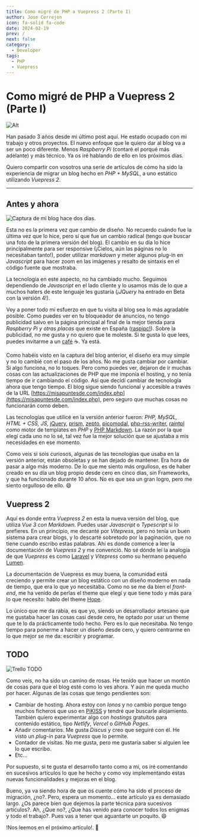 ```yaml
---
title: Como migré de PHP a Vuepress 2 (Parte I)
author: Jose Cerrejon
icon: fa-solid fa-code
date: 2024-02-19
prev: /
next: false
category:
  - Developer
tags:
  - PHP
  - Vuepress
---
```


# Como migré de PHP a Vuepress 2 (Parte I)

![Alt](/images/2024/02/php_vue.jpg "Este es el único uso de IA que vas a ver en este artículo. Generado por DALL-E de OpenAI y modificado posteriormente.")

Han pasado 3 años desde mi último post aquí. He estado ocupado con mi trabajo y otros proyectos. El nuevo enfoque que le quiero dar al blog va a ser un poco diferente. Menos _Raspberry Pi_ (contaré el porqué más adelante) y más técnico. Ya os iré hablando de ello en los próximos días.

Quiero compartir con vosotros una serie de artículos de cómo ha sido la experiencia de migrar un blog hecho en _PHP + MySQL_, a uno estático utilizando _Vuepress 2_.

- - -
## Antes y ahora

![Captura de mi blog hace dos días.](/images/misapuntesde_v1.5.png "Captura de mi blog hace dos días.")

Esta no es la primera vez que cambio de diseño. No recuerdo cuándo fue la última vez que lo hice, pero sí que fue un cambio radical (tengo que buscar una foto de la primera versión del blog). El cambio en su día lo hice principalmente para ser responsive (¡Cielos, aún las páginas no lo necesitaban tanto!), poder utilizar *markdown* y meter algunos plug-in en _Javascript_ para hacer zoom en las imágenes y resalto de sintaxis en el código fuente que mostraba.

La tecnología en este aspecto, no ha cambiado mucho. Seguimos dependiendo de _Javascript_ en el lado cliente y lo usamos más de lo que a muchos haters de este lenguaje les gustaría (_¡JQuery_ ha entrado en Beta con la versión 4!).

Voy a poner todo mi esfuerzo en que tu visita al blog sea lo más agradable posible. Como puedes ver en tu bloqueador de anuncios, no tengo publicidad salvo en la página principal al final de la mejor tienda para _Raspberry Pi y otras placas_ que existe en España ([raspipc!](https://raspipc.es)). Sobre la publicidad, no me gusta y no quiero que te moleste. Si te gusta lo que lees, puedes invitarme a un [café](https://ko-fi.com/cerrejon) :coffee:. Ya está.

Como habéis visto en la captura del blog anterior, el diseño era muy simple y no lo cambié con el paso de los años. No me gusta cambiar por cambiar. Si algo funciona, no lo toques. Pero como puedes ver, dejaron de ir muchas cosas con las actualizaciones de PHP que me imponía el hosting, y no tenía tiempo de ir cambiando el código. Así que decidí cambiar de tecnología ahora que tengo tiempo. El blog sigue siendo funcional y accesible a través de la URL [https://misapuntesde.com/index.php](https://misapuntesde.com/index.php), pero seguro que muchas cosas no funcionarán como deben.

Las tecnologías que utilicé en la versión anterior fueron: _PHP, MySQL, HTML + CSS, JS,_ [jQuery](https://jquery.com), [prism](https://prismjs.com), [zepto](https://zeptojs.com), [picomodal](https://github.com/Nycto/PicoModal), [php-rss-writer](https://github.com/suin/php-rss-writer), [raintpl](https://github.com/feulf/raintpl3) como motor de templates en _PHP_ y [PHP Markdown](https://michelf.ca/projects/php-markdown/). La razón por la que elegí cada uno no lo sé, tal vez fue la mejor solución que se ajustaba a mis necesidades en ese momento.

Como veis si sois curiosos, algunas de las tecnologías que usaba en la versión anterior, están obsoletas y se han dejado de mantener. Era hora de pasar a algo más moderno. De lo que me siento más orgulloso, es de haber creado en su día un blog propio desde cero en cinco días, sin Frameworks, y que ha funcionado durante 10 años. No es que sea un gran logro, pero me siento orgulloso de ello. :smile:

## Vuepress 2

Aquí es donde entra _Vuepress 2_ en esta la nueva versión del blog, que utiliza _Vue 3 con Markdown_. Puedes usar _Javascript_ o _Typescript_ si lo prefieres. En un principio, me decanté por _Vitepress_, pero no tenía un buen sistema para crear blogs, y lo descarté sobretodo por la paginación, que no tiene cuando escribo estas palabras. Ahí es donde comencé a leer la documentación de _Vuepress 2_ y me convenció. No sé dónde leí la analogía de que _Vuepress_ es como [Laravel](https://laravel.com) y _Vitepress_ como su hermano pequeño [Lumen](https://lumen.laravel.com).

La documentación de Vuepress es muy buena, la comunidad está creciendo y permite crear un blog estático con un diseño moderno en nada de tiempo, que era lo que yo necesitaba. Como no se me da bien el _front-end_, me ha venido de perlas el theme que elegí y que tiene todo y más para lo que necesito: hablo del theme [Hope](https://theme-hope.vuejs.press).

Lo único que me da rabia, es que yo, siendo un desarrollador artesano que me gustaba hacer las cosas casi desde cero, he optado por usar un theme que te lo da prácticamente todo hecho. Pero es lo que necesitaba. No tengo tiempo para ponerme a hacer un diseño desde cero, y quiero centrarme en lo que mejor se me da: escribir y programar.

## TODO

![Trello TODO](/images/2024/02/todo-trello.png "Adoro Trello. ¿Tú no?")

Como veis, no ha sido un camino de rosas. He tenido que hacer un montón de cosas para que el blog esté como lo ves ahora. Y aún me queda mucho por hacer. Algunas de las cosas que tengo pendientes son:

- Cambiar de hosting. Ahora estoy con _Ionos_ y no cambio porque tengo muchos ficheros que uso en [PiKISS](https://github.com/jmcerrejon/PiKISS/) y tendré que buscarle alojamiento. También quiero experimentar algo con _hostings_ gratuítos para contenido estático, tipo _Netlify_, _Vercel_ o _GitHub Pages_.
- Añadir comentarios. Me gusta _Discus_ y creo que seguiré con él. He visto un _plug-in_ para _Vuepress_ que lo permite.
- Contador de visitas. No me gusta, pero me gustaría saber si alguien lee lo que escribo.
- Etc...

Por supuesto, si te gusta el desarrollo tanto como a mí, os iré comentando en sucesivos artículos lo que he hecho y como voy implementando estas nuevas funcionalidades y mejoras en el blog.

Bueno, ya va siendo hora de que os cuente cómo ha sido el proceso de migración, ¿no?. Pero, espera un momento... este artículo ya es demasiado largo. ¿Os parece bien que dejemos la parte técnica para sucesivos artículos?. Ah, ¿Que no?, ¿Que has venido para conocer todos los enigmas y todo el trabajo?. Pues vas a tener que aguantarte un poquito. :smile:

!Nos leemos en el próximo artículo!. :rocket: